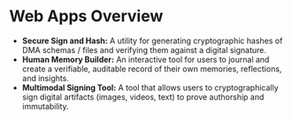 # Web Apps Overview

- **Secure Sign and Hash:** A utility for generating cryptographic hashes of DMA schemas / files and verifying them against a digital signature.
- **Human Memory Builder:** An interactive tool for users to journal and create a verifiable, auditable record of their own memories, reflections, and insights.
- **Multimodal Signing Tool:** A tool that allows users to cryptographically sign digital artifacts (images, videos, text) to prove authorship and immutability.
